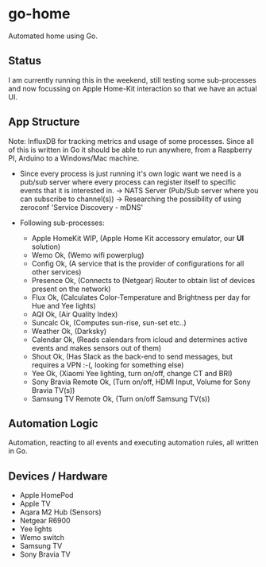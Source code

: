 # go-home

Automated home using Go.

## Status

I am currently running this in the weekend, still testing some sub-processes and now focussing on Apple Home-Kit interaction so that we have an actual UI.

## App Structure

Note:
  InfluxDB for tracking metrics and usage of some processes.
  Since all of this is written in Go it should be able to run anywhere, from a Raspberry PI, Arduino to a Windows/Mac machine.

- Since every process is just running it's own logic want we need is a pub/sub server where every process
  can register itself to specific events that it is interested in.
  -> NATS Server (Pub/Sub server where you can subscribe to channel(s))
  -> Researching the possibility of using zeroconf 'Service Discovery - mDNS'

- Following sub-processes:
  - Apple HomeKit       WIP, (Apple Home Kit accessory emulator, our **UI** solution)
  - Wemo                Ok, (Wemo wifi powerplug)
  - Config              Ok, (A service that is the provider of configurations for all other services)
  - Presence            Ok, (Connects to (Netgear) Router to obtain list of devices present on the network)
  - Flux                Ok, (Calculates Color-Temperature and Brightness per day for Hue and Yee lights)
  - AQI                 Ok, (Air Quality Index)
  - Suncalc             Ok, (Computes sun-rise, sun-set etc..)
  - Weather             Ok, (Darksky)
  - Calendar            Ok, (Reads calendars from icloud and determines active events and makes sensors out of them)
  - Shout               Ok, (Has Slack as the back-end to send messages, but requires a VPN :-(, looking for something else)
  - Yee                 Ok, (Xiaomi Yee lighting, turn on/off, change CT and BRI)
  - Sony Bravia Remote  Ok, (Turn on/off, HDMI Input, Volume for Sony Bravia TV(s))
  - Samsung TV Remote   Ok, (Turn on/off Samsung TV(s))
  
## Automation Logic
  
Automation, reacting to all events and executing automation rules, all written in Go.

## Devices / Hardware

- Apple HomePod
- Apple TV
- Aqara M2 Hub (Sensors)
- Netgear R6900
- Yee lights
- Wemo switch
- Samsung TV
- Sony Bravia TV
